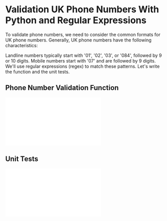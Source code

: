 # Validation UK Phone Numbers With Python and Regular Expressions

To validate phone numbers, we need to consider the common formats for UK phone numbers. Generally, UK phone numbers have the following characteristics:

Landline numbers typically start with '01', '02', '03', or '084', followed by 9 or 10 digits.
Mobile numbers start with '07' and are followed by 9 digits.
We'll use regular expressions (regex) to match these patterns. Let's write the function and the unit tests.

## Phone Number Validation Function

![UKPhoneNumberValidation.py](UKPhoneNumberValidation.py)

## Unit Tests

![TestUKPhoneNumberValidation.py](TestUKPhoneNumberValidation.py)